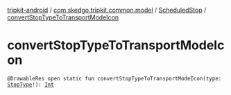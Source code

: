 [tripkit-android](../../index.md) / [com.skedgo.tripkit.common.model](../index.md) / [ScheduledStop](index.md) / [convertStopTypeToTransportModeIcon](./convert-stop-type-to-transport-mode-icon.md)

# convertStopTypeToTransportModeIcon

`@DrawableRes open static fun convertStopTypeToTransportModeIcon(type: `[`StopType`](../-stop-type/index.md)`!): `[`Int`](https://kotlinlang.org/api/latest/jvm/stdlib/kotlin/-int/index.html)
